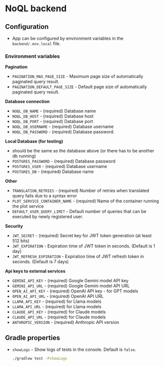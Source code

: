 # NoQL backend

## Configuration

- App can be configured by environment variables in the `backend/.env.local` file.

### Environment variables

**Pagination**

- `PAGINATION_MAX_PAGE_SIZE` - Maximum page size of automatically paginated query result.
- `PAGINATION_DEFAULT_PAGE_SIZE` - Default page size of automatically paginated query result.

**Database connection**

- `NOQL_DB_NAME` - (required) Database name
- `NOQL_DB_HOST` - (required) Database host
- `NOQL_DB_PORT` - (required) Database port
- `NOQL_DB_USERNAME` - (required) Database username
- `NOQL_DB_PASSWORD` - (required) Database password.

**Local Database (for testing)**
- should be the same as the database above (or there has to be another db running)
- `POSTGRES_PASSWORD` - (required) Database password
- `POSTGRES_USER` - (required) Database username
- `POSTGRES_DB` - (required) Database name

**Other**

- `TRANSLATION_RETRIES` - (required) Number of retries when translated query fails due to a syntax error
- `PLOT_SERVICE_CONTAINER_NAME` - (required) Name of the container running the plot service
- `DEFAULT_USER_QUERY_LIMIT` - Default number of queries that can be executed by newly registered user.

**Security**

- `JWT_SECRET` - (required) Secret key for JWT token generation (at least 512 bits)
- `JWT_EXPIRATION` - Expiration time of JWT token in seconds. (Default is 1 day)
- `JWT_REFRESH_EXPIRATION` - Expiration time of JWT refresh token in seconds. (Default is 7 days)

**Api keys to external services**

- `GEMINI_API_KEY` - (required) Google Gemini model API key
- `GEMINI_API_URL` - (required) Google Gemini model API URL
- `OPEN_AI_API_KEY` - (required) OpenAI API key - for GPT models
- `OPEN_AI_API_URL` - (required) OpenAI API URL
- `LLAMA_API_KEY` - (required) for Llama models
- `LLAMA_API_URL` - (required) for Llama models
- `CLAUDE_API_KEY` - (required) for Claude models
- `CLAUDE_API_URL` - (required) for Claude models
- `ANTHROPIC_VERSION` - (required) Anthropic API version

## Gradle properties

- `showLogs` - Show logs of tests in the console. Default is `false`.
     ```bash
    ./gradlew test -PshowLogs
    ````